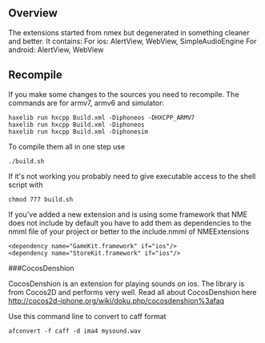 ## Overview

The extensions started from nmex but degenerated in something cleaner and better. It contains:
For ios: AlertView, WebView, SimpleAudioEngine
For android: AlertView, WebView

## Recompile

If you make some changes to the sources you need to recompile. The commands are for armv7, armv6 and simulator:

	haxelib run hxcpp Build.xml -Diphoneos -DHXCPP_ARMV7
	haxelib run hxcpp Build.xml -Diphoneos
	haxelib run hxcpp Build.xml -Diphonesim

To compile them all in one step use

	./build.sh
	
If it's not working you probably need to give executable access to the shell script with

	chmod 777 build.sh

If you've added a new extension and is using some framework that NME does not include by default you have to add them as dependencies to the nmml file of your project or better to the include.nmml of NMEExtensions

	<dependency name="GameKit.framework" if="ios"/>
	<dependency name="StoreKit.framework" if="ios"/>
	


###CocosDenshion

CocosDenshion is an extension for playing sounds on ios. The library is from Cocos2D and performs very well. Read all about CocosDenshion here http://cocos2d-iphone.org/wiki/doku.php/cocosdenshion%3afaq

Use this command line to convert to caff format

	afconvert -f caff -d ima4 mysound.wav